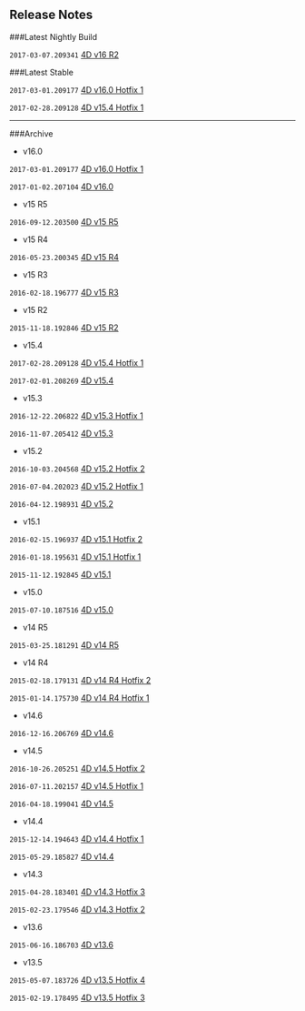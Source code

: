 Release Notes
-------------

###Latest Nightly Build

```2017-03-07.209341``` [4D v16 R2](https://github.com/4D-JP/release-notes/blob/master/v16/r2/README.md)

###Latest Stable

```2017-03-01.209177``` [4D v16.0 Hotfix 1](https://github.com/4D-JP/release-notes/blob/master/v16/16.0/hf1/README.md)

```2017-02-28.209128``` [4D v15.4 Hotfix 1](https://github.com/4D-JP/release-notes/tree/master/v15/15.4/hf1/README.md)

---

###Archive

* v16.0
 
```2017-03-01.209177``` [4D v16.0 Hotfix 1](https://github.com/4D-JP/release-notes/blob/master/v16/16.0/hf1/README.md)

```2017-01-02.207104``` [4D v16.0](https://github.com/4D-JP/release-notes/blob/master/v16/16.0/README.md) 

* v15 R5

```2016-09-12.203500``` [4D v15 R5](https://github.com/4D-JP/release-notes/blob/master/v15/r5/README.md)

* v15 R4

```2016-05-23.200345``` [4D v15 R4](https://github.com/4D-JP/release-notes/blob/master/v15/r4/README.md)

* v15 R3

```2016-02-18.196777``` [4D v15 R3](https://github.com/4D-JP/release-notes/blob/master/v15/r3/README.md) 

* v15 R2

```2015-11-18.192846``` [4D v15 R2](https://github.com/4D-JP/release-notes/blob/master/v15/r2/README.md) 

* v15.4


```2017-02-28.209128``` [4D v15.4 Hotfix 1](https://github.com/4D-JP/release-notes/tree/master/v15/15.4/hf1/README.md)

```2017-02-01.208269``` [4D v15.4](https://github.com/4D-JP/release-notes/blob/master/v15/15.4/README.md)

* v15.3

```2016-12-22.206822``` [4D v15.3 Hotfix 1](https://github.com/4D-JP/release-notes/tree/master/v15/15.3/hf1/README.md)

```2016-11-07.205412``` [4D v15.3](https://github.com/4D-JP/release-notes/blob/master/v15/15.3/README.md)

* v15.2

```2016-10-03.204568``` [4D v15.2 Hotfix 2](https://github.com/4D-JP/release-notes/tree/master/v15/15.2/hf2/README.md)

```2016-07-04.202023``` [4D v15.2 Hotfix 1](https://github.com/4D-JP/release-notes/tree/master/v15/15.2/hf1/README.md)

```2016-04-12.198931``` [4D v15.2](https://github.com/4D-JP/release-notes/blob/master/v15/15.2/README.md)

* v15.1

```2016-02-15.196937``` [4D v15.1 Hotfix 2](https://github.com/4D-JP/release-notes/blob/master/v15/15.1/hf2/README.md)

```2016-01-18.195631``` [4D v15.1 Hotfix 1](https://github.com/4D-JP/release-notes/blob/master/v15/15.1/hf1/README.md)
 
```2015-11-12.192845``` [4D v15.1](https://github.com/4D-JP/release-notes/blob/master/v15/15.1/README.md)

* v15.0
 
```2015-07-10.187516``` [4D v15.0](https://github.com/4D-JP/release-notes/blob/master/v15/15.0/README.md) 

* v14 R5

```2015-03-25.181291``` [4D v14 R5](https://github.com/4D-JP/release-notes/blob/master/v14/r5/README.md) 

* v14 R4

```2015-02-18.179131``` [4D v14 R4 Hotfix 2](https://github.com/4D-JP/release-notes/blob/master/v14/r4/hf2/README.md) 

```2015-01-14.175730``` [4D v14 R4 Hotfix 1](https://github.com/4D-JP/release-notes/blob/master/v14/r4/hf1/README.md) 

* v14.6

```2016-12-16.206769``` [4D v14.6](https://github.com/4D-JP/release-notes/blob/master/v14/14.6/README.md) 

* v14.5

```2016-10-26.205251``` [4D v14.5 Hotfix 2](https://github.com/4D-JP/release-notes/blob/master/v14/14.5/hf2/README.md) 

```2016-07-11.202157``` [4D v14.5 Hotfix 1](https://github.com/4D-JP/release-notes/blob/master/v14/14.5/hf1/README.md) 

```2016-04-18.199041``` [4D v14.5](https://github.com/4D-JP/release-notes/blob/master/v14/14.5/README.md) 

* v14.4

```2015-12-14.194643``` [4D v14.4 Hotfix 1](https://github.com/4D-JP/release-notes/blob/master/v14/14.4/hf1/README.md) 
 
```2015-05-29.185827``` [4D v14.4](https://github.com/4D-JP/release-notes/blob/master/v14/14.4/README.md) 

* v14.3

```2015-04-28.183401``` [4D v14.3 Hotfix 3](https://github.com/4D-JP/release-notes/blob/master/v14/14.3/hf3/README.md) 

```2015-02-23.179546``` [4D v14.3 Hotfix 2](https://github.com/4D-JP/release-notes/blob/master/v14/14.3/hf2/README.md) 

* v13.6

```2015-06-16.186703``` [4D v13.6](https://github.com/4D-JP/release-notes/blob/master/v13/13.6/README.md) 

* v13.5

```2015-05-07.183726``` [4D v13.5 Hotfix 4](https://github.com/4D-JP/release-notes/blob/master/v13/13.5/hf4/README.md) 

```2015-02-19.178495``` [4D v13.5 Hotfix 3](https://github.com/4D-JP/release-notes/blob/master/v13/13.5/hf3/README.md) 
